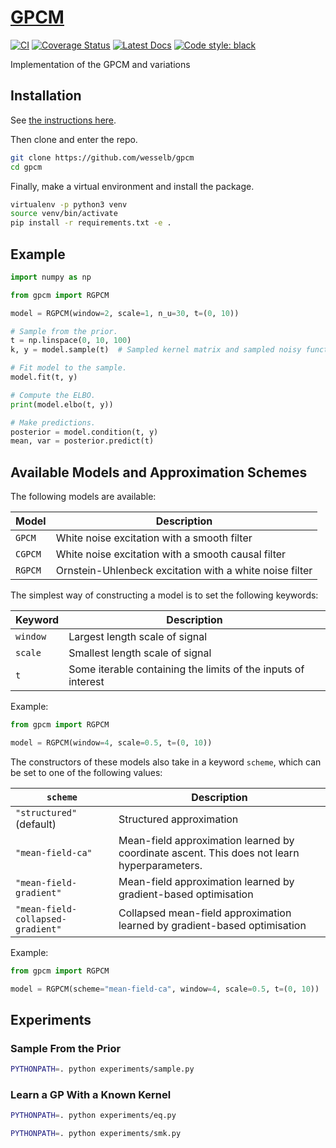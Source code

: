 # [GPCM](http://github.com/wesselb/gpcm)

[![CI](https://github.com/wesselb/gpcm/workflows/CI/badge.svg?branch=master)](https://github.com/wesselb/gpcm/actions?query=workflow%3ACI)
[![Coverage Status](https://coveralls.io/repos/github/wesselb/gpcm/badge.svg?branch=master&service=github)](https://coveralls.io/github/wesselb/gpcm?branch=master)
[![Latest Docs](https://img.shields.io/badge/docs-latest-blue.svg)](https://wesselb.github.io/gpcm)
[![Code style: black](https://img.shields.io/badge/code%20style-black-000000.svg)](https://github.com/psf/black)

Implementation of the GPCM and variations

## Installation

See [the instructions here](https://gist.github.com/wesselb/4b44bf87f3789425f96e26c4308d0adc).

Then clone and enter the repo.

```bash
git clone https://github.com/wesselb/gpcm
cd gpcm
```

Finally, make a virtual environment and install the package.

```bash
virtualenv -p python3 venv
source venv/bin/activate
pip install -r requirements.txt -e .
```

## Example

```python
import numpy as np

from gpcm import RGPCM

model = RGPCM(window=2, scale=1, n_u=30, t=(0, 10))

# Sample from the prior.
t = np.linspace(0, 10, 100)
k, y = model.sample(t)  # Sampled kernel matrix and sampled noisy function

# Fit model to the sample.
model.fit(t, y)

# Compute the ELBO.
print(model.elbo(t, y))

# Make predictions.
posterior = model.condition(t, y)
mean, var = posterior.predict(t)
```

## Available Models and Approximation Schemes

The following models are available:

| Model | Description |
| - | - |
| `GPCM` | White noise excitation with a smooth filter |
| `CGPCM` | White noise excitation with a smooth causal filter |
| `RGPCM` | Ornstein-Uhlenbeck excitation with a white noise filter |

The simplest way of constructing a model is to set the following keywords:

| Keyword | Description |
| - | - |
| `window` | Largest length scale of signal |
| `scale` | Smallest length scale of signal |
| `t` | Some iterable containing the limits of the inputs of interest |

Example:

```python
from gpcm import RGPCM

model = RGPCM(window=4, scale=0.5, t=(0, 10))
```

The constructors of these models also take in a keyword `scheme`, which can be
set  to one of the following values:

| `scheme` | Description |
| - | - |
| `"structured"` (default) | Structured approximation |
| `"mean-field-ca"` | Mean-field approximation learned by coordinate ascent. This does not learn hyperparameters. |
| `"mean-field-gradient"` | Mean-field approximation learned by gradient-based optimisation |
| `"mean-field-collapsed-gradient"` | Collapsed mean-field approximation learned by gradient-based optimisation |

Example:

```python
from gpcm import RGPCM

model = RGPCM(scheme="mean-field-ca", window=4, scale=0.5, t=(0, 10))
```

## Experiments

### Sample From the Prior

```bash
PYTHONPATH=. python experiments/sample.py
```

### Learn a GP With a Known Kernel

```bash
PYTHONPATH=. python experiments/eq.py
```

```bash
PYTHONPATH=. python experiments/smk.py
```
